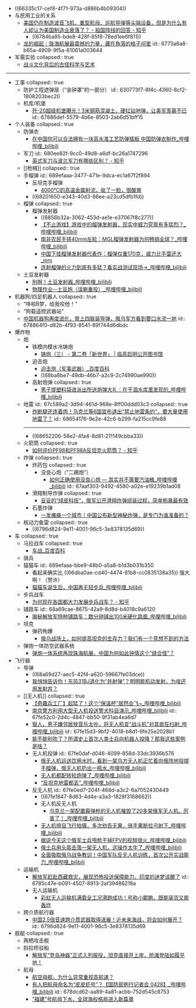 - ((66335c17-cef8-4f71-973a-d886b4b09304))
- 与民用工业的关系
	- [美国仍在制造波音飞机、重型航母、巡航导弹等尖端设备，但是为什么有人却认为美国制造业衰落了？ - 祖国阵线的回答 - 知乎](https://www.zhihu.com/question/443912700/answer/2035831031)
		- ((6784ba95-bde8-428f-85f8-78ed1ee6f811))
	- [龙的崛起｜珠海航展最震撼的力量，藏在角落的格子间里](https://mp.weixin.qq.com/s/183fbwvco3UuvIBuwVZE1A)
	  id:: 6773a6a8-b65a-4909-9f5a-61061a003644
- 军需实验
  collapsed:: true
	- [战斗文化背后的古怪科学与艺术](https://mp.weixin.qq.com/s/47upG5bcZbqNgVpIxFNKwA)
- ---
- 工事
  collapsed:: true
	- 防护工程遮弹层（“金钟罩”的一部分）
	  id:: 630773f7-8f4c-4360-8cf2-1808203bec20
	- 机库/机堡
		- [歼-20超级机堡曝光！3米钢筋混凝土，硬扛钻地弹，让美军羡慕不已](https://mp.weixin.qq.com/s/mtKy821iSTCTo_5_17vVMg)
		  id:: 67886def-5579-4b6e-8503-2ab6d51bff15
- 个人装备
  collapsed:: true
	- 防弹衣
		- [在中国你可以合法拥有一块高水准工艺防弹插板 中国防弹衣制作_哔哩哔哩_bilibili](https://www.bilibili.com/video/BV19gKdzyEo8/)
	- 军刀
	  id:: 680ee82f-9cc0-49d8-a6df-bc26a1747296
		- [英式军刀与波兰军刀有哪些区别？ - 知乎](https://www.zhihu.com/question/65086274)
	- [[枪械]]
	  collapsed:: true
	- 手榴弹
	  id:: 689efaaa-3477-471e-9dca-ec1a67f2f894
		- 反坦克手榴弹
			- [4000℃的高温金属射流，呲了一脸，很酸爽](https://mp.weixin.qq.com/s/pRPP-P5NHsVUUtK12m5WnA)
		- ((68201650-e343-40d3-86ee-a23cd5dfb1fd))
	- 榴弹
	  collapsed:: true
		- 榴弹发射器
			- ((6856b32a-3062-453d-ae1e-e37067f8c277))
			- [【不止游戏】游戏中的榴弹发射器，现实中威力究竟有多猛烈？_哔哩哔哩_bilibili](https://www.bilibili.com/video/BV1nZ4y1H73G/)
			- [南非农民手搓40mm左轮：MGL榴弹发射器为何畅销全球？_哔哩哔哩_bilibili](https://www.bilibili.com/video/BV1PJjizPELG/)
			- [中国下挂榴弹发射器代表作：榴弹仅重170克，威力比手雷还大_mm](https://www.sohu.com/a/390184486_99938912)
			- [连射榴弹的火力到底有多猛？看实战测试现场→_哔哩哔哩_bilibili](https://www.bilibili.com/video/BV1iH4y1c7SG/)
	- 土豆发射器
		- [刑啊！土豆发射器_哔哩哔哩_bilibili](https://www.bilibili.com/video/BV1jT4y1Z7ER/)
		- [物理作业--土豆炮（误删重投）_哔哩哔哩_bilibili](https://www.bilibili.com/video/BV1QN411Y78n)
- 机器狗/四足机器人
  collapsed:: true
	- “哆啦B梦，给我咬他！”
	- “狗载遥控武器站”
	- [中国机器狗再度进化，带上四联装导弹，俄乌军方看到要口水流一地](https://mp.weixin.qq.com/s/VbAO1CiY8VSlOcLzADSfeg)
	  id:: 678864f0-d82b-4f93-8541-89f744d6dbdc
- 爆炸物
	- 炮
		- 铁模内模水冷铸炮
			- [铸炮（三） - 第二卷「新世界」 | 临高启明公开图书馆](https://lgqm.halu.lu/0002/0104)
		- 迫击炮
			- [迫击炮（军事武器）_百度百科](https://baike.baidu.com/item/%E8%BF%AB%E5%87%BB%E7%82%AE/413517)
			- ((68ba8be7-49db-46b7-a2c9-2c74990ae990))
		- 高射炮弹
		  collapsed:: true
			- [男子提塑料袋进派出所送炮弹大礼：在干涸水库里发现的_哔哩哔哩_bilibili](https://www.bilibili.com/video/BV1dM411E711)
	- 地雷
	  id:: 67c589a2-3d94-461d-968e-8ff00ddd03c3
	  collapsed:: true
		- [炸断腿还连着肉！乌克兰等6国宣布退出“禁止地雷条约”，要大量使用地雷了？](https://mp.weixin.qq.com/s/kWeU3FzbdQVnrjudVrQ2FQ)
		  id:: 68654176-9e2e-42c6-b299-fa215cc9fe88
		- ---
		- ((68652206-58e2-4fa4-8d81-211149cbba33))
	- 火箭筒
	  collapsed:: true
		- [如何评价PF98和PF98A反坦克火箭筒？ - 知乎](https://www.zhihu.com/question/57207565)
	- 炸弹
	  collapsed:: true
		- 炸药包
		  collapsed:: true
			- 没良心炮（“二踢炮”）
				- [如何正确使用没良心炮 — 其实并不需要汽油桶_哔哩哔哩_bilibili](https://www.bilibili.com/video/BV17m411C7HT)
				  id:: 67aaf303-9492-4580-a02e-e19239b1ad08
		- 滑翔制导炸弹
		  collapsed:: true
			- [妥妥的“绿皮科技”，俄军公开滑翔炸弹组装过程，简单粗暴最有效](https://mp.weixin.qq.com/s/LB_DtMMQcE3tm_XWYVpIng)
		- 石墨炸弹
			- [一发瘫痪一个城市！中国公布新型神秘炸弹，是专门为谁准备的？](https://mp.weixin.qq.com/s/q3ACAo-je1rxrroWCec3bQ)
	- 核动力鱼雷
	  collapsed:: true
		- ((6796d824-9e11-4001-96c5-3e8378135d69))
- 车
  collapsed:: true
	- 马拉战车
	  collapsed:: true
		- [车战_百度百科](https://baike.baidu.com/item/%E8%BD%A6%E6%88%98/2248066)
	- 骑兵
	- 猫猫车
	  id:: 689efaaa-bbe9-48b0-a5a8-b1d3b031b350
		- 看起来确实比 ((66dba0ae-cd40-4474-81b8-cc0835138a35)) 强大啊！（赞许）
		- [猫猫车诞生后，中国再无轻步兵_哔哩哔哩_bilibili](https://www.bilibili.com/video/BV1hy41187r3)
	- 步兵战车
		- [为何现在各国都大力发展步兵战车？ - 知乎](https://www.zhihu.com/question/274018501)
	- 铺路车
	  id:: 68a69cae-8675-42a9-8d8d-b4018c9a6120
		- [揭秘解放军特种铺路车：数分钟铺出100米硬化路面_哔哩哔哩_bilibili](https://www.bilibili.com/video/BV1qh411W7q7)
	- 坦克
		- 弹药殉爆
			- [俄乌战场上，如何提高坦克的生存力？我们有一个意想不到的方法 ](https://mp.weixin.qq.com/s/hLga7jssXgBrtmMaBNhSxw)
	- 弹炮一体防空武器系统
		- [弹炮一体系统再现珠海航展，中国为何如此钟情这个“缝合怪”？](https://mp.weixin.qq.com/s/Fl9ID4PrcQ6KxBF7SKkxpg)
- 飞行器
	- 导弹
		- ((68a69d27-aec5-42f4-a620-59667fe03dce))
		- [我悄悄告诉你！东风31BJ退化为“井射弹”？明明能机动发射，为啥还用发射井？](https://mp.weixin.qq.com/s/4j2hjo4jIXZ85YVzAJqQog)
	- [[无人机]]
	  collapsed:: true
		- [【奇趣兵工厂】起猛了！这个“保温杯”居然会飞~_哔哩哔哩_bilibili](https://www.bilibili.com/video/BV1E55izSEhR/)
		- [南京警方利用大型无人机投送警犬科目演示_哔哩哔哩_bilibili](https://www.bilibili.com/video/BV11z421r759/)
		  id:: 67fe52c0-2d4c-4847-bb50-9f31ab4ea6d7
		- [狠人，男子嫌邻居放音乐太吵，将无人机变“战斗机”对其疯狂扫射_哔哩哔哩_bilibili](https://www.bilibili.com/video/BV17h411z7Dr/)
		  id:: 67fe15d3-9bf2-4018-b8d1-6fe25e2028b1
		- [能不能别吹了？所谓史上首次人类士兵向机器人投降？那我这些案例是啥？](https://mp.weixin.qq.com/s/TAxl8f6ZuUBojfMFpDvOgw)
		- 无人机投弹
		  id:: 67fe0daf-d046-4099-858d-33dc3936b576
			- [俄无人机运送饮用水时，看到一架乌方无人机正忙着向俄阵地投掷手榴弹，俄无人机扔出一瓶水_哔哩哔哩_bilibili](https://www.bilibili.com/video/BV18x4y1t74v/)
			- [无人机都配转轮炮弹了_哔哩哔哩_bilibili](https://www.bilibili.com/video/BV1J263YkE1U)
			- [“反坦克地雷都丢”_哔哩哔哩_bilibili](https://www.bilibili.com/video/BV1worWY7Ebf)
		- 反无人机
		  id:: 67fe0ed7-204f-468d-a3c2-6a7052430449
			- ((67fe1847-8d63-4d4e-a3a3-1828f3168662))
			- 无人机反无人机
				- [乌克兰一架配置霰弹枪的无人机摧毁了20多架俄军无人机。厉害了！_哔哩哔哩_bilibili](https://www.bilibili.com/video/BV18FwJeaEFX/)
			- [无人机擅自飞行拍摄，多次劝告无果，骑手果断拉弓射下_哔哩哔哩_bilibili](https://www.bilibili.com/video/BV1iz421q7Mx/)
			- [据说今天这个俄军士兵甩枪干掉FPV的视频很火_哔哩哔哩_bilibili](https://www.bilibili.com/video/BV1hB4YegEfx/)
			- [俄士兵用头盔击落一架无人机，这操作太牛了_哔哩哔哩_bilibili](https://www.bilibili.com/video/BV1qM4m127yb)
			- [全面吸取俄乌战争教训！中国军队反无人机训练，首次公开实战能力_哔哩哔哩_bilibili](https://www.bilibili.com/video/BV1b3R5YPEHJ/)
	- 运输机
		- [解放军赶赴西藏救灾，展现恐怖投送保障能力，印度的迷梦该醒了](https://mp.weixin.qq.com/s/RVV23mysQVgMjAEqsXhffA)
		  id:: 6785c47e-b091-4507-8913-2af39486218a
		- 无人运输机
			- [彩虹无人运输机满载全工况滑跑成功！号称小鲲鹏，既能装货又能轰炸](https://mp.weixin.qq.com/s/a5pHuuIqxeyLPQ9_Z1JhGA)
	- 跨介质航行器
		- [中国2.5倍音速跨介质武器取得进展！近未来海战，将会如何展开？](https://mp.weixin.qq.com/s/k1vXwQuAF-op1u8FW36XXA)
		  id:: 6796d824-9e11-4001-96c5-3e8378135d69
- 舰艇
  collapsed:: true
	- 两栖攻击舰
	- 斜拉桥驳船
		- [解放军“登岛神器”正式入列服役，坦克直接开上岸，抢滩登陆如履平地！](https://mp.weixin.qq.com/s/bMEUTpZXkRlYEAv1iAEjJQ)
	- 航母
		- [航空母舰，为什么异常重视高航速？](https://mp.weixin.qq.com/s/sfBYXGB2nNhOqO72oq98qQ)
		- [有人把航母命名为“皮皮虾号”？【国防部例行记者会 0428】_哔哩哔哩_bilibili](https://www.bilibili.com/video/BV1Rx411U7EW)
		  id:: 678dcd62-aa89-4a81-acbb-752d545c8753
		- [“福建”号航母下水，全球海权格局进入新篇章](https://mp.weixin.qq.com/s/iGSFFD_9UF9jahpi1yRWDg)